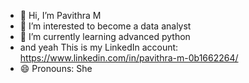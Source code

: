 - 👋 Hi, I’m Pavithra M
- 👀 I’m interested to become a data analyst
- 🌱 I’m currently learning advanced python
- and yeah This is my LinkedIn account: https://www.linkedin.com/in/pavithra-m-0b1662264/
- 😄 Pronouns: She

<!---
pavitra215/pavitra215 is a ✨ special ✨ repository because its `README.md` (this file) appears on your GitHub profile.
You can click the Preview link to take a look at your changes.
--->
